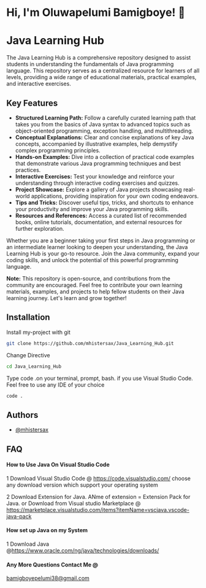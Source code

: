 
# Hi, I'm Oluwapelumi Bamigboye! 👋


# Java Learning Hub

The Java Learning Hub is a comprehensive repository designed to assist students in understanding the fundamentals of Java programming language. This repository serves as a centralized resource for learners of all levels, providing a wide range of educational materials, practical examples, and interactive exercises.

## Key Features

- **Structured Learning Path:** Follow a carefully curated learning path that takes you from the basics of Java syntax to advanced topics such as object-oriented programming, exception handling, and multithreading.
- **Conceptual Explanations:** Clear and concise explanations of key Java concepts, accompanied by illustrative examples, help demystify complex programming principles.
- **Hands-on Examples:** Dive into a collection of practical code examples that demonstrate various Java programming techniques and best practices.
- **Interactive Exercises:** Test your knowledge and reinforce your understanding through interactive coding exercises and quizzes.
- **Project Showcase:** Explore a gallery of Java projects showcasing real-world applications, providing inspiration for your own coding endeavors.
- **Tips and Tricks:** Discover useful tips, tricks, and shortcuts to enhance your productivity and improve your Java programming skills.
- **Resources and References:** Access a curated list of recommended books, online tutorials, documentation, and external resources for further exploration.

Whether you are a beginner taking your first steps in Java programming or an intermediate learner looking to deepen your understanding, the Java Learning Hub is your go-to resource. Join the Java community, expand your coding skills, and unlock the potential of this powerful programming language.

**Note:** This repository is open-source, and contributions from the community are encouraged. Feel free to contribute your own learning materials, examples, and projects to help fellow students on their Java learning journey. Let's learn and grow together!


## Installation

Install my-project with git

```bash
git clone https://github.com/mhistersax/Java_Learning_Hub.git
```
Change Directive
```bash
cd Java_Learning_Hub
```
Type code .on your terminal, prompt, bash. if you use Visual Studio Code. Feel free to use any IDE of your choice
```bash
code .
```
## Authors

- [@mhistersax](https://github.com/mhistersax)


## FAQ

#### How to Use Java On Visual Studio Code

1 Download Visual Studio Code @ https://code.visualstudio.com/
choose any download version which support your operating system

2 Download Extension for Java. ANme of extension = Extension Pack for Java. or Download from Visual studio Marketplace @ https://marketplace.visualstudio.com/items?itemName=vscjava.vscode-java-pack

#### How set up Java on my System

1 Download Java @https://www.oracle.com/ng/java/technologies/downloads/

#### Any More Questions Contact Me @
bamigboyepelumi38@gmail.com
